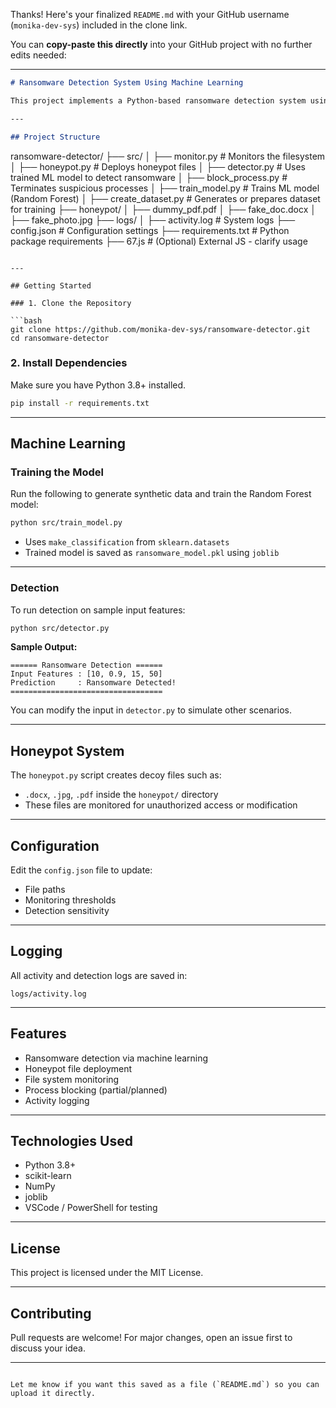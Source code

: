 Thanks! Here's your finalized `README.md` with your GitHub username (`monika-dev-sys`) included in the clone link.

You can **copy-paste this directly** into your GitHub project with no further edits needed:

---

```markdown
# Ransomware Detection System Using Machine Learning

This project implements a Python-based ransomware detection system using honeypot techniques and machine learning. It monitors the system for ransomware-like behavior and uses a trained model to predict and block malicious activity.

---

## Project Structure

```

ransomware-detector/
├── src/
│   ├── monitor.py           # Monitors the filesystem
│   ├── honeypot.py          # Deploys honeypot files
│   ├── detector.py          # Uses trained ML model to detect ransomware
│   ├── block\_process.py     # Terminates suspicious processes
│   ├── train\_model.py       # Trains ML model (Random Forest)
│   ├── create\_dataset.py    # Generates or prepares dataset for training
├── honeypot/
│   ├── dummy\_pdf.pdf
│   ├── fake\_doc.docx
│   ├── fake\_photo.jpg
├── logs/
│   ├── activity.log         # System logs
├── config.json              # Configuration settings
├── requirements.txt         # Python package requirements
├── 67.js                    # (Optional) External JS - clarify usage

````

---

## Getting Started

### 1. Clone the Repository

```bash
git clone https://github.com/monika-dev-sys/ransomware-detector.git
cd ransomware-detector
````

### 2. Install Dependencies

Make sure you have Python 3.8+ installed.

```bash
pip install -r requirements.txt
```

---

## Machine Learning

### Training the Model

Run the following to generate synthetic data and train the Random Forest model:

```bash
python src/train_model.py
```

* Uses `make_classification` from `sklearn.datasets`
* Trained model is saved as `ransomware_model.pkl` using `joblib`

---

### Detection

To run detection on sample input features:

```bash
python src/detector.py
```

**Sample Output:**

```
====== Ransomware Detection ======
Input Features : [10, 0.9, 15, 50]
Prediction     : Ransomware Detected!
==================================
```

You can modify the input in `detector.py` to simulate other scenarios.

---

## Honeypot System

The `honeypot.py` script creates decoy files such as:

* `.docx`, `.jpg`, `.pdf` inside the `honeypot/` directory
* These files are monitored for unauthorized access or modification

---

## Configuration

Edit the `config.json` file to update:

* File paths
* Monitoring thresholds
* Detection sensitivity

---

## Logging

All activity and detection logs are saved in:

```
logs/activity.log
```

---

## Features

* Ransomware detection via machine learning
* Honeypot file deployment
* File system monitoring
* Process blocking (partial/planned)
* Activity logging

---

## Technologies Used

* Python 3.8+
* scikit-learn
* NumPy
* joblib
* VSCode / PowerShell for testing

---

## License

This project is licensed under the MIT License.

---

## Contributing

Pull requests are welcome! For major changes, open an issue first to discuss your idea.

---

```

Let me know if you want this saved as a file (`README.md`) so you can upload it directly.
```
